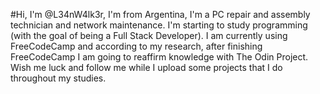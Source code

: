 #Hi, I'm @L34nW4lk3r, I'm from Argentina, I'm a PC repair and assembly technician and network maintenance.
I'm starting to study programming (with the goal of being a Full Stack Developer). I am currently using FreeCodeCamp and according to my research, after finishing FreeCodeCamp I am going to reaffirm knowledge with The Odin Project. Wish me luck and follow me while I upload some projects that I do throughout my studies.
